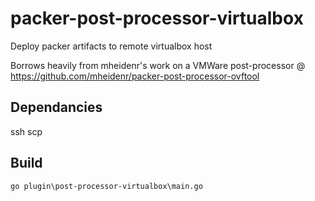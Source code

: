 packer-post-processor-virtualbox
================================

Deploy packer artifacts to remote virtualbox host

Borrows heavily from mheidenr's work on a VMWare post-processor @ https://github.com/mheidenr/packer-post-processor-ovftool

Dependancies
------------
 ssh
 scp
 
Build
-----
    go plugin\post-processor-virtualbox\main.go
